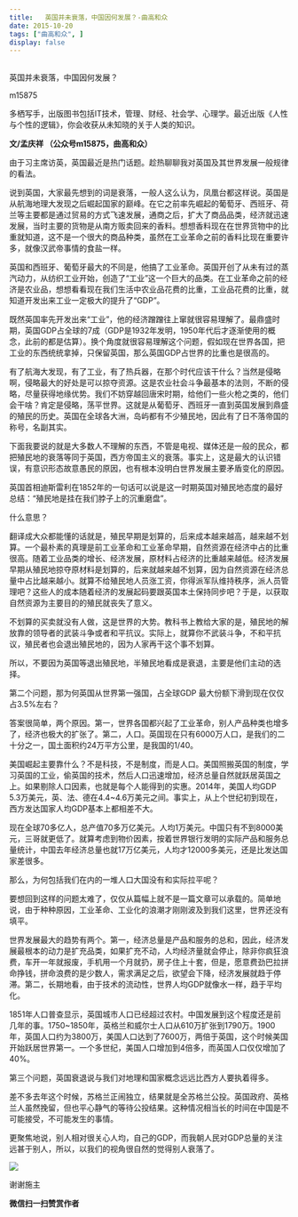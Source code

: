 ```yaml
---
title:   英国并未衰落，中国因何发展？-曲高和众
date: 2015-10-20
tags: ["曲高和众", ]
display: false
---
```



## 



英国并未衰落，中国因何发展？




m15875




多栖写手，出版图书包括IT技术，管理、财经、社会学、心理学。最近出版《人性与个性的逻辑》，你会收获从未知晓的关于人类的知识。


**文/孟庆祥 （公众号m15875，曲高和众）**



由于习主席访英，英国最近是热门话题。趁热聊聊我对英国及其世界发展一般规律的看法。



说到英国，大家最先想到的词是衰落，一般人这么认为，凤凰台都这样说。英国是从航海地理大发现之后崛起国家的巅峰。在它之前率先崛起的葡萄牙、西班牙、荷兰等主要都是通过贸易的方式飞速发展，通商之后，扩大了商品品类，经济就迅速发展，当时主要的货物是从南方贩卖回来的香料。想想香料现在在世界货物中的比重就知道，这不是一个很大的商品种类，虽然在工业革命之前的香料比现在重要许多，就像汉武帝事情的食盐一样。



英国和西班牙、葡萄牙最大的不同是，他搞了工业革命。英国开创了从未有过的蒸汽动力，从纺织工业开始，创造了“工业”这一个巨大的品类。在工业革命之前的经济是农业品，想想看看现在我们生活中农业品花费的比重，工业品花费的比重，就知道开发出来工业一定极大的提升了“GDP”。



既然英国率先开发出来“工业”，他的经济蹭蹭往上窜就很容易理解了。最鼎盛时期，英国GDP占全球的7成（GDP是1932年发明，1950年代后才逐渐使用的概念，此前的都是估算）。换个角度就很容易理解这个问题，假如现在世界各国，把工业的东西统统拿掉，只保留英国，那么英国GDP占世界的比重也是很高的。



有了航海大发现，有了工业，有了热兵器，在那个时代应该干什么？当然是侵略啊，侵略最大的好处是可以掠夺资源。这是农业社会斗争最基本的法则，不断的侵略，尽量获得地缘优势。我们不妨穿越回唐宋时期，给他们一些火枪之类的，他们会干啥？肯定是侵略，荡平世界。这就是从葡萄牙、西班牙一直到英国发展到鼎盛的殖民的历史。英国在全球各大洲，岛屿都有不少殖民地，因此有了日不落帝国的称号，名副其实。



下面我要说的就是大多数人不理解的东西，不管是电视、媒体还是一般的民众，都把殖民地的衰落等同于英国，西方帝国主义的衰落。事实上，这是最大的认识错误，有意识形态故意愚民的原因，也有根本没明白世界发展主要矛盾变化的原因。



英国首相迪斯雷利在1852年的一句话可以说是这一时期英国对殖民地态度的最好总结：“殖民地是挂在我们脖子上的沉重磨盘”。



什么意思？



翻译成大众都能懂的话就是，殖民早期是划算的，后来成本越来越高，越来越不划算。一个最朴素的真理是前工业革命和工业革命早期，自然资源在经济中占的比重很高。随着工业品类的增长、经济发展，原材料占经济的比重越来越低。经济发展早期从殖民地掠夺原材料是划算的，后来就越来越不划算，因为自然资源在经济总量中占比越来越小。就算不给殖民地人员涨工资，你得派军队维持秩序，派人员管理吧？这些人的成本随着经济的发展起码要跟英国本土保持同步吧？于是，以获取自然资源为主要目的的殖民就丧失了意义。



不划算的买卖就没有人做，这是世界的大势。教科书上教给大家的是，殖民地的解放靠的领导者的武装斗争或者和平抗议。实际上，就算你不武装斗争，不和平抗议，殖民者也会退出殖民地的，因为人家再干这个事不划算。



所以，不要因为英国等退出殖民地，半殖民地看成是衰退，主要是他们主动的选择。



第二个问题，那为何英国从世界第一强国，占全球GDP 最大份额下滑到现在仅仅占3.5%左右？



答案很简单，两个原因。第一，世界各国都兴起了工业革命，别人产品种类也增多了，经济也极大的扩张了。第二，人口。英国现在只有6000万人口，是我们的二十分之一，国土面积约24万平方公里，是我国的1/40。



美国崛起主要靠什么？不是科技，不是制度，而是人口。美国照搬英国的制度，学习英国的工业，偷英国的技术，然后人口迅速增加，经济总量自然就跃居英国之上。如果剔除人口因素，也就是每个人能得到的实惠。2014年，美国人均GDP 5.3万美元，英、法、德在4.4~4.6万美元之间。事实上，从上个世纪初到现在，西方发达国家人均GDP基本上都相差不大。



现在全球70多亿人，总产值70多万亿美元。人均1万美元。中国只有不到8000美元，三哥就更低了。就算考虑到物价因素，按着世界银行发明的实际产品和服务总量统计，中国去年经济总量也就17万亿美元，人均才12000多美元，还是比发达国家差很多。



那么，为何包括我们在内的一堆人口大国没有和实际拉平呢？



要想回到这样的问题太难了，仅仅从篇幅上就不是一篇文章可以承载的。简单地说，由于种种原因，工业革命、工业化的浪潮才刚刚波及到我们这里，世界还没有填平。



世界发展最大的趋势有两个。第一，经济总量是产品和服务的总和，因此，经济发展最根本的动力是扩充品类，如果扩充不动，人均经济量就会停止，除非你疯狂浪费，车开一年就报废，手机用一个月就扔，房子住上十套，但是，愿意费劲巴拉拼命挣钱，拼命浪费的是少数人，需求满足之后，欲望会下降，经济发展就趋于停滞。第二，长期地看，由于技术的流动性，世界人均GDP就像水一样，趋于平均化。



1851年人口普查显示，英国城市人口已经超过农村。中国发展到这个程度还是前几年的事。1750~1850年，英格兰和威尔士人口从610万扩张到1790万。1900年，英国人口约为3800万，美国人口达到了7600万，两倍于英国，这个时候美国开始跃居世界第一。一个多世纪，美国人口增加到4倍多，而英国人口仅仅增加了40%。



第三个问题，英国衰退说与我们对地理和国家概念远远比西方人要执着得多。



差不多去年这个时候，苏格兰正闹独立，结果就是全苏格兰公投。英国政府、英格兰人虽然挽留，但也平心静气的等待公投结果。这种情况相当长的时间在中国是不可能接受，不可能发生的事情。



更聚焦地说，别人相对很关心人均，自己的GDP，而我朝人民对GDP总量的关注远甚于别人，所以，以我们的视角很自然的觉得别人衰落了。



<img data-s="300,640" data-type="jpeg" src="http://mmbiz.qpic.cn/mmbiz/fxGMiaL5Zj1gAtMBdoRAfrkfBNF0WEAG9elY136EMERA8zleoqyibsc68mLpoiagDqkzcRhEo0psRuCqoQbcWg52w/0?wx_fmt=jpeg" data-ratio="1" data-w="430"/>









谢谢施主


**微信扫一扫赞赏作者**